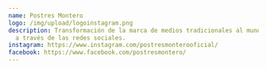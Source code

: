 ```yaml
---
name: Postres Montero
logo: /img/upload/logoinstagram.png
description: Transformación de la marca de medios tradicionales al mundo online
  a través de las redes sociales.
instagram: https://www.instagram.com/postresmonterooficial/
facebook: https://www.facebook.com/postresmontero/
---
```

